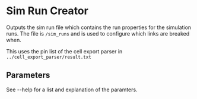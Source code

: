 # Sim Run Creator
Outputs the sim run file which contains the run properties for the simulation runs.
The file is `/sim_runs` and is used to configure which links are breaked when.

This uses the pin list of the cell export parser in `../cell_export_parser/result.txt`

## Parameters
See --help for a list and explanation of the paramters.